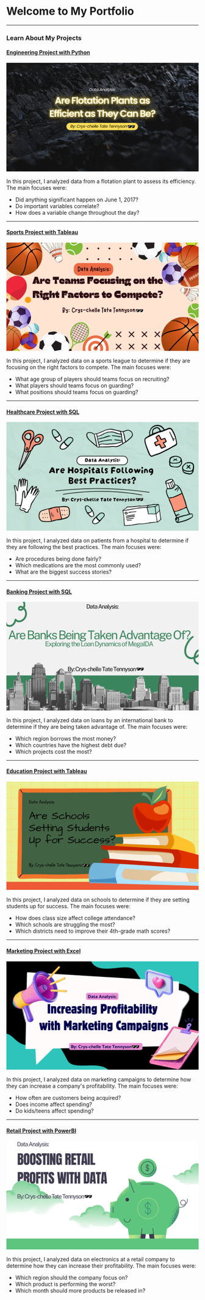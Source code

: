 # Welcome to My Portfolio

---

### Learn About My Projects

#### [Engineering Project with Python](/engineering)
<img src="images/Engineering2.png?raw=true"/>

In this project, I analyzed data from a flotation plant to assess its efficiency. The main focuses were:

- Did anything significant happen on June 1, 2017?
- Do important variables correlate?
- How does a variable change throughout the day?

---
#### [Sports Project with Tableau](/sports)
<img src="images/Sports.png?raw=true"/>

In this project, I analyzed data on a sports league to determine if they are focusing on the right factors to compete. The main focuses were:

- What age group of players should teams focus on recruiting?
- What players should teams focus on guarding?
- What positions should teams focus on guarding?

---
#### [Healthcare Project with SQL](/hospital)
<img src="images/Hospital.png?raw=true"/>

In this project, I analyzed data on patients from a hospital to determine if they are following the best practices. The main focuses were:

- Are procedures being done fairly?
- Which medications are the most commonly used?
- What are the biggest success stories?

---
#### [Banking Project with SQL](/banking)
<img src="images/banking.png?raw=true"/>

In this project, I analyzed data on loans by an international bank to determine if they are being taken advantage of. The main focuses were:

- Which region borrows the most money?
- Which countries have the highest debt due?
- Which projects cost the most?

---
#### [Education Project with Tableau](/education)
<img src="images/education_pic.png?raw=true"/>

In this project, I analyzed data on schools to determine if they are setting students up for success. The main focuses were:

- How does class size affect college attendance?
- Which schools are struggling the most?
- Which districts need to improve their 4th-grade math scores?

---
#### [Marketing Project with Excel](/marketing)
<img src="images/marketing_pic.png?raw=true"/>

In this project, I analyzed data on marketing campaigns to determine how they can increase a company's profitability. The main focuses were:

- How often are customers being acquired?
- Does income affect spending?
- Do kids/teens affect spending?

---
#### [Retail Project with PowerBI](/retail)
<img src="images/Retail.png?raw=true"/>

In this project, I analyzed data on electronics at a retail company to determine how they can increase their profitability. The main focuses were:

- Which region should the company focus on?
- Which product is performing the worst?
- Which month should more products be released in?
